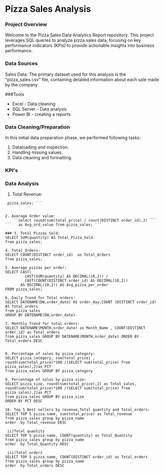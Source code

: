 # Pizza Sales Analysis
### Project Overview

Welcome to the Pizza Sales Data Analytics Report repository. This project leverages SQL queries to analyze pizza sales data, focusing on key performance indicators (KPIs) to provide actionable insights into business performance.

### Data Sources

Sales Data: The primary dataset used for this analysis is the "pizza_sales.csv" file, containing detailed information about each sale made by the company.

###Tools

- Excel - Data cleaning
- SQL Server - Data analysis
- Power BI - creating a reports
### Data Cleaning/Preparation
  In this initial data preparation phase, we performed following tasks:

  1. Dataloading and inspection.
  2. Handling missing values.
  3. Data cleaning and formatting.
### KPI's


### Data Analysis

  
1. Total Revenue:
```select round(sum(total_price),2) as Total_Revenue from 
 pizza_sales; ```
 

2. Average Order value:
   ```select round(sum(total_price) / count(DISTINCT order_id),2) ```
```   as Avg_ord_value from pizza_sales; ```
 
### 3. Total Pizzas Sold:
SELECT SUM(quantity) AS Total_Pizza_Sold
from pizza_sales;
 
4. Total_Orders:
SELECT COUNT(DISTINCT order_id)  as Total_Orders
from pizza_sales;
 
5. Average pizzas per order:
SELECT CAST(
         CAST(SUM(quantity) AS DECIMAL(10,2)) / 
         CAST(COUNT(DISTINCT order_id) AS DECIMAL(10,2))
       AS DECIMAL(10,2)) AS Avg_pizza_per_order
FROM pizza_sales;
 
6. Daily Trend for Total orders:
SELECT DATENAME(DW,order_date) AS order_day,COUNT (DISTINCT order_id) AS Total_orders
from pizza_sales
GROUP BY DATENAME(DW,order_date)
 
7. Monthly Trend for total orders:
SELECT DATENAME(MONTH,order_date) as Month_Name , COUNT(DISTINCT order_id) as Total_orders
from pizza_sales GROUP BY DATENAME(MONTH,order_date) ORDER BY Total_orders DESC

  
8. Percentage of sales by pizza category:
SELECT pizza_category, sum(total_price) ,
round(sum(total_price)*100 /(SELECT sum(total_price) from pizza_sales),2)as PCT
from pizza_sales GROUP BY pizza_category
 
9. Percentage of sales by pizza size:
SELECT pizza_size, round(sum(total_price),2) as Total_sales,
round(sum(total_price)*100 /(SELECT sum(total_price) from pizza_sales),2)as PCT
from pizza_sales GROUP BY pizza_size 
ORDER BY PCT DESC
 
10. Top 5 Best sellers by revenue,Total quantity and Total_orders:
SELECT TOP 5 pizza_name, sum(total_price) as Total_revenue 
from pizza_sales group by pizza_name  
order  by Total_revenue DESC
 
 ii)Total quantity
SELECT TOP 5 pizza_name, COUNT(quantity) as Total_Quantity
from pizza_sales group by pizza_name  
order  by Total_Quantity DESC
 `
 iii)Total orders
SELECT TOP 5 pizza_name, COUNT(DISTINCT order_id) as Total_orders
from pizza_sales group by pizza_name  
order  by Total_orders DESC
 


